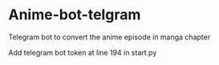 # Anime-bot-telgram
Telegram bot to convert the anime episode in manga chapter

Add telegram bot token at line 194 in start.py

